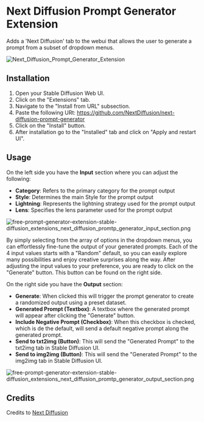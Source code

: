 # Next Diffusion Prompt Generator Extension

Adds a 'Next Diffusion' tab to the webui that allows the user to generate a prompt from a subset of dropdown menus.


![Next_Diffusion_Prompt_Generator_Extension](https://res.cloudinary.com/db7mzrftq/image/upload/v1690967355/Next_Diffusion_Prompt_Generator_Extension_79528d3a5b.png)


## Installation

1. Open your Stable Diffusion Web UI.
2. Click on the "Extensions" tab.
3. Navigate to the "Install from URL" subsection.
4. Paste the following URt: https://github.com/NextDiffusion/next-diffusion-prompt-generator
5. Click on the "Install" button.
6. After installation go to the "Installed" tab and click on "Apply and restart UI".

## Usage

On the left side you have the **Input** section where you can adjust the following:

- **Category**: Refers to the primary category for the prompt output
- **Style**: Determines the main Style for the prompt output
- **Lightning**: Represents the lightning strategy used for the prompt output
- **Lens**: Specifies the lens parameter used for the prompt output

![free-prompt-generator-extension-stable-diffusion_extensions_next_diffusion_promtp_generator_input_section.png](https://res.cloudinary.com/db7mzrftq/image/upload/v1690835363/free_prompt_generator_extension_stable_diffusion_extensions_next_diffusion_promtp_generator_input_section_5340df06c6.png)

By simply selecting from the array of options in the dropdown menus, you can effortlessly fine-tune the output of your generated prompts. Each of the 4 input values starts with a "Random" default, so you can easily explore many possibilities and enjoy creative surprises along the way.
After adjusting the input values to your preference, you are ready to click on the "Generate" button. This button can be found on the right side.

On the right side you have the **Output** section:

- **Generate**: When clicked this will trigger the prompt generator to create a randomized output using a preset dataset.
- **Generated Prompt (Textbox)**: A textbox where the generated prompt will appear after clicking the "Generate" button.
- **Include Negative Prompt (Checkbox)**: When this checkbox is checked, which is de the default, will send a default negative prompt along the generated prompt.
- **Send to txt2img (Button)**: This will send the "Generated Prompt" to the txt2img tab in Stable Diffusion UI.
- **Send to img2img (Button)**: This will send the "Generated Prompt" to the img2img tab in Stable Diffusion UI.


![free-prompt-generator-extension-stable-diffusion_extensions_next_diffusion_promtp_generator_output_section.png](https://res.cloudinary.com/db7mzrftq/image/upload/v1690835696/free_prompt_generator_extension_stable_diffusion_extensions_next_diffusion_promtp_generator_output_section_6f0517c23e.png)



## Credits

Credits to [Next Diffusion](https://www.nextdiffusion.ai/)
